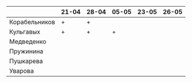 |               	| 21-04	| 28-04	| 05-05	|23-05  | 26-05	|
|---------------	|-----	|-----	|----	  |---- 	|---- 	|
| Корабельников 	|   +  	|   +  	|   	  |   	  |     	|
| Кульгавых     	|   +  	|   +  	|   +	  |     	|     	|
| Медведенко    	|     	|     	|   	  |   	  |     	|
| Пружинина     	|     	|     	|   	  |   	  |     	|
| Пушкарева     	|     	|     	|   	  |   	  |     	|
| Уварова       	|     	|     	|   	  |   	  |     	|
